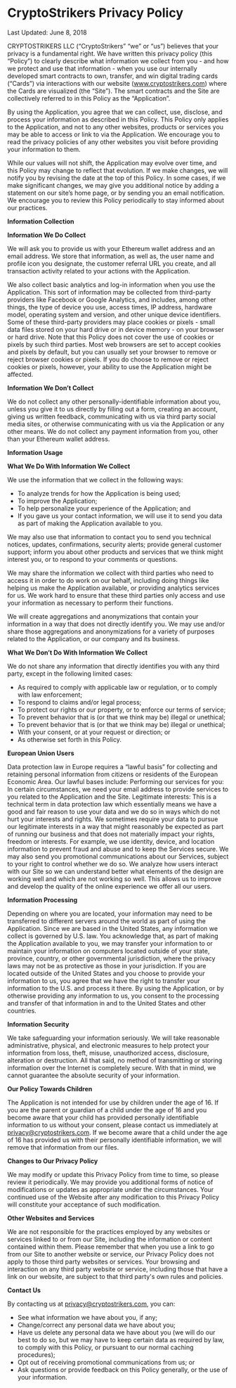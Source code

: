 # CryptoStrikers Privacy Policy
Last Updated: June 8, 2018

CRYPTOSTRIKERS LLC (“CryptoStrikers” “we” or “us”) believes that your privacy is a fundamental right. We have written this privacy policy (this “Policy”) to clearly describe what information we collect from you - and how we protect and use that information - when you use our internally developed smart contracts to own, transfer, and win digital trading cards (“Cards”) via interactions with our website (www.cryptostrikers.com) where the Cards are visualized (the “Site”). The smart contracts and the Site are collectively referred to in this Policy as the “Application”. 

By using the Application, you agree that we can collect, use, disclose, and process your information as described in this Policy. This Policy only applies to the Application, and not to any other websites, products or services you may be able to access or link to via the Application. We encourage you to read the privacy policies of any other websites you visit before providing your information to them.

While our values will not shift, the Application may evolve over time, and this Policy may change to reflect that evolution. If we make changes, we will notify you by revising the date at the top of this Policy. In some cases, if we make significant changes, we may give you additional notice by adding a statement on our site’s home page, or by sending you an email notification. We encourage you to review this Policy periodically to stay informed about our practices.

**Information Collection**

**Information We Do Collect**

We will ask you to provide us with your Ethereum wallet address and an email address. We store that information, as well as, the user name and profile icon you designate, the customer referral URL you create, and all transaction activity related to your actions with the Application.

We also collect basic analytics and log-in information when you use the Application. This sort of information may be collected from third-party providers like Facebook or Google Analytics, and includes, among other things, the type of device you use, access times, IP address, hardware model, operating system and version, and other unique device identifiers. Some of these third-party providers may place cookies or pixels - small data files stored on your hard drive or in device memory - on your browser or hard drive. Note that this Policy does not cover the use of cookies or pixels by such third parties. Most web browsers are set to accept cookies and pixels by default, but you can usually set your browser to remove or reject browser cookies or pixels. If you do choose to remove or reject cookies or pixels, however, your ability to use the Application might be affected.

**Information We Don’t Collect**

We do not collect any other personally-identifiable information about you, unless you give it to us directly by filling out a form, creating an account, giving us written feedback, communicating with us via third party social media sites, or otherwise communicating with us via the Application or any other means. We do not collect any payment information from you, other than your Ethereum wallet address.

**Information Usage**

**What We Do With Information We Collect**

We use the information that we collect in the following ways:

* To analyze trends for how the Application is being used;
* To improve the Application;
* To help personalize your experience of the Application; and
* If you gave us your contact information, we will use it to send you data as part of making the Application available to you.

We may also use that information to contact you to send you technical notices, updates, confirmations, security alerts; provide general customer support; inform you about other products and services that we think might interest you, or to respond to your comments or questions.

We may share the information we collect with third parties who need to access it in order to do work on our behalf, including doing things like helping us make the Application available, or providing analytics services for us. We work hard to ensure that these third parties only access and use your information as necessary to perform their functions.

We will create aggregations and anonymizations that contain your information in a way that does not directly identify you. We may use and/or share those aggregations and anonymizations for a variety of purposes related to the Application, or our company and its business.

**What We Don’t Do With Information We Collect**

We do not share any information that directly identifies you with any third party, except in the following limited cases:

* As required to comply with applicable law or regulation, or to comply with law enforcement;
* To respond to claims and/or legal process;
* To protect our rights or our property, or to enforce our terms of service;
* To prevent behavior that is (or that we think may be) illegal or unethical;
* To prevent behavior that is (or that we think may be) illegal or unethical;
* With your consent, or at your request or direction; or
* As otherwise set forth in this Policy.

**European Union Users**

Data protection law in Europe requires a “lawful basis” for collecting and retaining personal information from citizens or residents of the European Economic Area. Our lawful bases include:
Performing our services for you: In certain circumstances, we need your email address to provide services to you related to the Application and the Site. 
Legitimate interests: This is a technical term in data protection law which essentially means we have a good and fair reason to use your data and we do so in ways which do not hurt your interests and rights. We sometimes require your data to pursue our legitimate interests in a way that might reasonably be expected as part of running our business and that does not materially impact your rights, freedom or interests. 
For example, we use identity, device, and location information to prevent fraud and abuse and to keep the Services secure. We may also send you promotional communications about our Services, subject to your right to control whether we do so. 
We analyze how users interact with our Site so we can understand better what elements of the design are working well and which are not working so well. This allows us to improve and develop the quality of the online experience we offer all our users. 

**Information Processing**

Depending on where you are located, your information may need to be transferred to different servers around the world as part of using the Application. Since we are based in the United States, any information we collect is governed by U.S. law. You acknowledge that, as part of making the Application available to you, we may transfer your information to or maintain your information on computers located outside of your state, province, country, or other governmental jurisdiction, where the privacy laws may not be as protective as those in your jurisdiction. If you are located outside of the United States and you choose to provide your information to us, you agree that we have the right to transfer your information to the U.S. and process it there. By using the Application, or by otherwise providing any information to us, you consent to the processing and transfer of that information in and to the United States and other countries.

**Information Security**

We take safeguarding your information seriously. We will take reasonable administrative, physical, and electronic measures to help protect your information from loss, theft, misuse, unauthorized access, disclosure, alteration or destruction. All that said, no method of transmitting or storing information over the Internet is completely secure. With that in mind, we cannot guarantee the absolute security of your information.

**Our Policy Towards Children**

The Application is not intended for use by children under the age of 16. If you are the parent or guardian of a child under the age of 16 and you become aware that your child has provided personally identifiable information to us without your consent, please contact us immediately at privacy@cryptostrikers.com. If we become aware that a child under the age of 16 has provided us with their personally identifiable information, we will remove that information from our files.

**Changes to Our Privacy Policy**

We may modify or update this Privacy Policy from time to time, so please review it periodically. We may provide you additional forms of notice of modifications or updates as appropriate under the circumstances. Your continued use of the Website after any modification to this Privacy Policy will constitute your acceptance of such modification.

**Other Websites and Services**

We are not responsible for the practices employed by any websites or services linked to or from our Site, including the information or content contained within them. Please remember that when you use a link to go from our Site to another website or service, our Privacy Policy does not apply to those third party websites or services. Your browsing and interaction on any third party website or service, including those that have a link on our website, are subject to that third party's own rules and policies.

**Contact Us**

By contacting us at privacy@cryptostrikers.com, you can:

* See what information we have about you, if any;
* Change/correct any personal data we have about you;
* Have us delete any personal data we have about you (we will do our best to do so, but we may have to keep certain data as required by law, to comply with this Policy, or pursuant to our normal caching procedures);
* Opt out of receiving promotional communications from us; or
* Ask questions or provide feedback on this Policy generally, or the use of your information.

